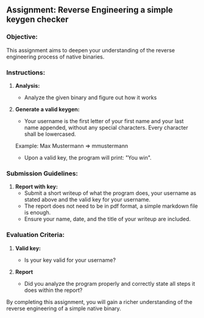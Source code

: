 ## Assignment: Reverse Engineering a simple keygen checker

### Objective:
This assignment aims to deepen your understanding of the reverse engineering process of native binaries.

### Instructions:

1. **Analysis:**
    - Analyze the given binary and figure out how it works

2. **Generate a valid keygen:**
    - Your username is the first letter of your first name and your last name appended, without any special characters. Every character shall be lowercased.

    Example: Max Mustermann => mmustermann

    - Upon a valid key, the program will print: "You win".

### Submission Guidelines:

1. **Report with key:**
    - Submit a short writeup of what the program does, your username as stated above and the valid key for your username.
    - The report does not need to be in pdf format, a simple markdown file is enough.
    - Ensure your name, date, and the title of your writeup are included.

### Evaluation Criteria:

1. **Valid key:**
    - Is your key valid for your username?

2. **Report**
    - Did you analyze the program properly and correctly state all steps it does within the report?

By completing this assignment, you will gain a richer understanding of the reverse engineering of a simple native binary.